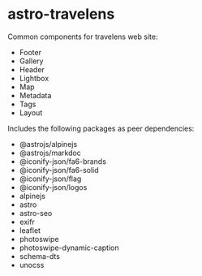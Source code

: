 # astro-travelens

Common components for travelens web site:

- Footer
- Gallery
- Header
- Lightbox
- Map
- Metadata
- Tags
- Layout

Includes the following packages as peer dependencies:

- @astrojs/alpinejs
- @astrojs/markdoc
- @iconify-json/fa6-brands
- @iconify-json/fa6-solid
- @iconify-json/flag
- @iconify-json/logos
- alpinejs
- astro
- astro-seo
- exifr
- leaflet
- photoswipe
- photoswipe-dynamic-caption
- schema-dts
- unocss
